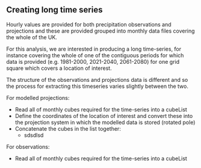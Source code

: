 ## Creating long time series  
Hourly values are provided for both precipitation observations and projections and these are provided grouped into monthly data files covering the whole of the UK.  
  
For this analysis, we are interested in producing a long time-series, for instance covering the whole of one of the contiguous periods for which data is provided (e.g. 1981-2000, 2021-2040, 2061-2080) for one grid square which covers a location of interest.   

The structure of the observations and projections data is different and so the process for extracting this timeseries varies slightly between the two.   

For modelled projections:  
* Read all of monthly cubes required for the time-series into a cubeList
* Define the coordinates of the location of interest and convert these into the projection system in which the modelled data is stored (rotated pole)  
* Concatenate the cubes in the list together:
     * sdsdlsd




For observations:  
* Read all of monthly cubes required for the time-series into a cubeList

